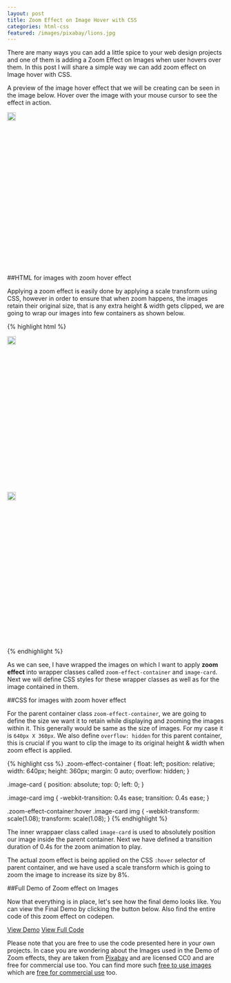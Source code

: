 ```yaml
---
layout: post
title: Zoom Effect on Image Hover with CSS
categories: html-css
featured: /images/pixabay/lions.jpg
---
```


There are many ways you can add a little spice to your web design projects and one of them is adding a Zoom Effect on Images when user hovers over them. In this post I will share a simple way we can add zoom effect on Image hover with CSS.

A preview of the image hover effect that we will be creating can be seen in the image below. Hover over the image with your mouse cursor to see the effect in action.

<style>
.zoom-effect-container {
    position: relative;
    width: 100%;
    height: auto;
    min-height: 360px;
    margin: 0 auto;
    overflow: hidden;
}

.image-card {
  position: absolute;
  top: 0;
  left: 0;
  overflow: hidden;
}

.image-card img {
  width: 100%;
  height: auto;
  -webkit-transition: 0.4s ease;
  transition: 0.4s ease;
}

.zoom-effect-container:hover .image-card img {
  -webkit-transform: scale(1.08);
  transform: scale(1.08);
}
</style>
<div class="demo-wrapper embed">
<div class="zoom-effect-container">
  <div class="image-card">
      <img src="http://codingtips.kanishkkunal.in/images/pixabay/lions.jpg"/>
  </div>
</div>
</div>

##HTML for images with zoom hover effect

Applying a zoom effect is easily done by applying a scale transform using CSS, however in order to ensure that when zoom happens, the images retain their original size, that is any extra height & width gets clipped, we are going to wrap our images into few containers as shown below.

{% highlight html %} 
<div class="zoom-effect-container">
  <div class="image-card">
      <img src="http://codingtips.kanishkkunal.in/images/pixabay/lions.jpg"/>
  </div>
</div>
<div class="zoom-effect-container">
  <div class="image-card">
      <img src="http://codingtips.kanishkkunal.in/images/pixabay/peacock.jpg"/>
  </div>
</div>
{% endhighlight %}

As we can see, I have wrapped the images on which I want to apply **zoom effect** into wrapper classes called `zoom-effect-container` and `image-card`.  Next we will define CSS styles for these wrapper classes as well as for the image contained in them.

##CSS for images with zoom hover effect

For the parent container class `zoom-effect-container`, we are going to define the size we want it to retain while displaying and zooming the images within it. This generally would be same as the size of images. For my case it is `640px X 360px`. We also define `overflow: hidden` for this parent container, this is crucial if you want to clip the image to its original height & width when zoom effect is applied.

{% highlight css %}
.zoom-effect-container {
    float: left;
    position: relative;
    width: 640px;
    height: 360px;
    margin: 0 auto;
    overflow: hidden;
}

.image-card {
  position: absolute;
  top: 0;
  left: 0;
}

.image-card img {
  -webkit-transition: 0.4s ease;
  transition: 0.4s ease;
}

.zoom-effect-container:hover .image-card img {
  -webkit-transform: scale(1.08);
  transform: scale(1.08);
}
{% endhighlight %}

The inner wrappaer class called `image-card` is used to absolutely position our image inside the parent container. Next we have defined a transition duration of 0.4s for the zoom animation to play.

The actual zoom effect is being applied on the CSS `:hover` selector of parent container, and we have used a scale transform which is going to zoom the image to increase its size by 8%.

##Full Demo of Zoom effect on Images

Now that everything is in place, let's see how the final demo looks like.  You can view the Final Demo by clicking the button below. Also find the entire code of this zoom effect on codepen.

<p class="text-center">
<a class="ghost-button" href="http://codepen.io/kanishkkunal/full/emdxLm/" target="_blank">View Demo</a> <a class="ghost-button" href="http://codepen.io/kanishkkunal/pen/emdxLm" target="_blank">View Full Code</a>
</p>

Please note that you are free to use the code presented here in your own projects. In case you are wondering about the Images used in the Demo of Zoom effects, they are taken from [Pixabay](http://pixabay.com/) and are licensed CC0 and are free for commercial use too. You can find more such [free to use images](http://superdevresources.com/4-sources-of-free-and-unique-high-quality-images-for-your-app/) which are [free for commercial use](http://superdevresources.com/free-images-for-commercial-use/) too.